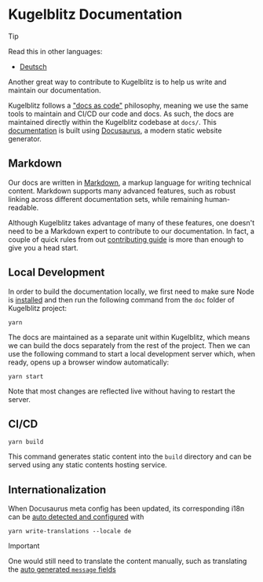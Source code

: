 Kugelblitz Documentation
========================

> [!TIP]
>
> Read this in other languages:
>
> - [Deutsch](./README.de.md)

Another great way to contribute to Kugelblitz is to help us write and maintain our documentation.

Kugelblitz follows a ["docs as code"](https://writethedocs.qubitpi.org/en/latest/guide/docs-as-code/) philosophy,
meaning we use the same tools to maintain and CI/CD our code and docs. As such, the docs are maintained directly within
the Kugelblitz codebase at `docs/`. This [documentation](http://kugelblitz.qubitpi.org/) is built using
[Docusaurus](https://docusaurus.qubitpi.org/), a modern static website generator.

Markdown
--------

Our docs are written in [Markdown](https://en.wikipedia.org/wiki/Markdown), a markup language for writing technical
content. Markdown supports many advanced features, such as robust linking across different documentation sets, while
remaining human-readable.

Although Kugelblitz takes advantage of many of these features, one doesn't need to be a Markdown expert to contribute to
our documentation. In fact, a couple of quick rules from out
[contributing guide](https://kugelblitz.qubitpi.org/docs/contributing/markdown-documentation-style-guide) is more than
enough to give you a head start.

Local Development
-----------------

In order to build the documentation locally, we first need to make sure Node is
[installed](https://nodesource.com/products/distributions) and then run the following command from the `doc` folder of
Kugelblitz project:

```console
yarn
```

The docs are maintained as a separate unit within Kugelblitz, which means we can build the docs separately from the rest
of the project. Then we can use the following command to start a local development server which, when ready, opens up a
browser window automatically:

```console
yarn start
```

Note that most changes are reflected live without having to restart the server.

CI/CD
-----

```console
yarn build
```

This command generates static content into the `build` directory and can be served using any static contents hosting
service.

Internationalization
--------------------

When Docusaurus meta config has been updated, its corresponding i18n can be
[auto detected and configured](https://docusaurus.qubitpi.org/docs/i18n/tutorial#translate-plugin-data) with

```console
yarn write-translations --locale de
```

> [!IMPORTANT]
>
> One would still need to translate the content manually, such as translating the
> [auto generated `message` fields](i18n/de/docusaurus-plugin-content-docs/current.json)
